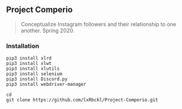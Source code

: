 ## Project Comperio
> Conceptualize Instagram followers and their relationship to one another. Spring 2020.

### Installation
```
pip3 install xlrd
pip3 install xlwt
pip3 install xlutils
pip3 install selenium
pip3 install Discord.py
pip3 install webdriver-manager

cd
git clone https://github.com/lxRbckl/Project-Comperio.git
```
